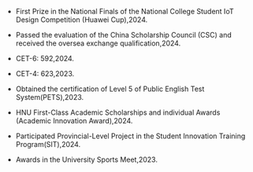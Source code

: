 - First Prize in the National Finals of the National College Student IoT Design Competition (Huawei Cup),2024.

- Passed the evaluation of the China Scholarship Council (CSC) and received the oversea exchange qualification,2024.

- CET-6: 592,2024.

- CET-4: 623,2023.

- Obtained the certification of Level 5 of Public English Test System(PETS),2023.

- HNU First-Class Academic Scholarships and individual Awards (Academic Innovation Award),2024.

- Participated Provincial-Level Project in the Student Innovation Training Program(SIT),2024.

- Awards in the University Sports Meet,2023.